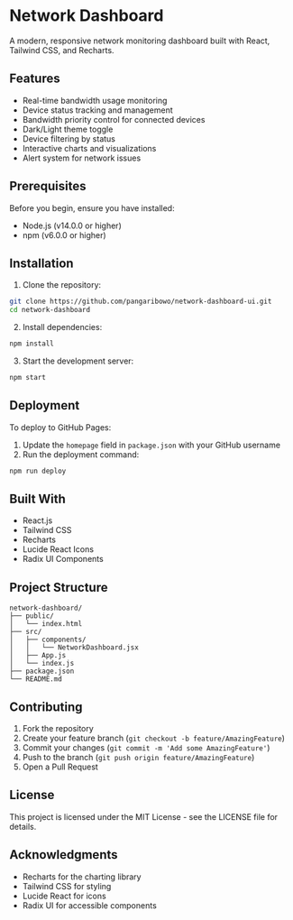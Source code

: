 # Network Dashboard

A modern, responsive network monitoring dashboard built with React, Tailwind CSS, and Recharts.

## Features

- Real-time bandwidth usage monitoring
- Device status tracking and management
- Bandwidth priority control for connected devices
- Dark/Light theme toggle
- Device filtering by status
- Interactive charts and visualizations
- Alert system for network issues

## Prerequisites

Before you begin, ensure you have installed:
- Node.js (v14.0.0 or higher)
- npm (v6.0.0 or higher)

## Installation

1. Clone the repository:
```bash
git clone https://github.com/pangaribowo/network-dashboard-ui.git
cd network-dashboard
```

2. Install dependencies:
```bash
npm install
```

3. Start the development server:
```bash
npm start
```

## Deployment

To deploy to GitHub Pages:

1. Update the `homepage` field in `package.json` with your GitHub username
2. Run the deployment command:
```bash
npm run deploy
```

## Built With

- React.js
- Tailwind CSS
- Recharts
- Lucide React Icons
- Radix UI Components

## Project Structure

```
network-dashboard/
├── public/
│   └── index.html
├── src/
│   ├── components/
│   │   └── NetworkDashboard.jsx
│   ├── App.js
│   └── index.js
├── package.json
└── README.md
```

## Contributing

1. Fork the repository
2. Create your feature branch (`git checkout -b feature/AmazingFeature`)
3. Commit your changes (`git commit -m 'Add some AmazingFeature'`)
4. Push to the branch (`git push origin feature/AmazingFeature`)
5. Open a Pull Request

## License

This project is licensed under the MIT License - see the LICENSE file for details.

## Acknowledgments

- Recharts for the charting library
- Tailwind CSS for styling
- Lucide React for icons
- Radix UI for accessible components